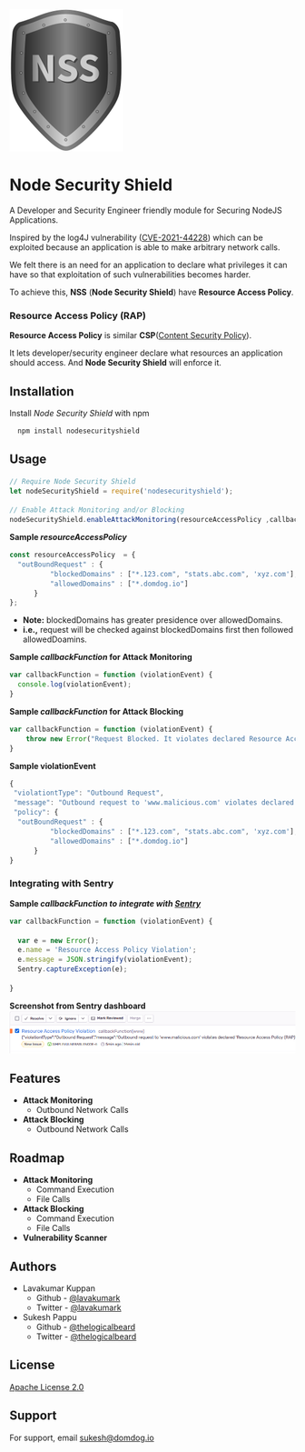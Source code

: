 <img src="/assets/images/NodeSecurityShield.png" width="200px" height="250px">


# Node Security Shield

A Developer and Security Engineer friendly module for Securing NodeJS Applications.

Inspired by the log4J vulnerability ([CVE-2021-44228](https://nvd.nist.gov/vuln/detail/CVE-2021-44228)) which can be exploited because an application is able to make arbitrary network calls.

We felt there is an need for an application to declare what privileges it can have so that exploitation of such vulnerabilities becomes harder.

To achieve this, **NSS** (__Node Security Shield__) have **Resource Access Policy**.


### Resource Access Policy (RAP)
**Resource Access Policy** is similar **CSP**([Content Security Policy](https://developer.mozilla.org/en-US/docs/Web/HTTP/CSP)).

It lets developer/security engineer declare what resources an application should access. And **Node Security Shield** will enforce it.






## Installation

Install *Node Security Shield* with npm

```bash
  npm install nodesecurityshield
```
    
## Usage

```javascript
// Require Node Security Shield
let nodeSecurityShield = require('nodesecurityshield');

// Enable Attack Monitoring and/or Blocking
nodeSecurityShield.enableAttackMonitoring(resourceAccessPolicy ,callbackFunction);
```

**Sample *resourceAccessPolicy***
```javascript
const resourceAccessPolicy  = {
  "outBoundRequest" : {
          "blockedDomains" : ["*.123.com", "stats.abc.com", 'xyz.com'],
          "allowedDomains" : ["*.domdog.io"]
      }
};
```
* **Note:** blockedDomains has greater presidence over allowedDomains. 
* **i.e.,** request will be checked against blockedDomains first then followed allowedDoamins.

**Sample *callbackFunction* for Attack Monitoring**
```javascript
var callbackFunction = function (violationEvent) {
  console.log(violationEvent);
}
```

**Sample *callbackFunction* for Attack Blocking**
```javascript
var callbackFunction = function (violationEvent) {
    throw new Error("Request Blocked. It violates declared Resource Access Policy.")
}
```

**Sample violationEvent**
```javascript
{
 "violationtType": "Outbound Request",
 "message": "Outbound request to 'www.malicious.com' violates declared 'Resource Access Policy (RAP)'.",
 "policy": {
  "outBoundRequest" : {
          "blockedDomains" : ["*.123.com", "stats.abc.com", 'xyz.com'],
          "allowedDomains" : ["*.domdog.io"]
      }
}
```

### Integrating with Sentry
**Sample *callbackFunction to integrate with [Sentry](https://sentry.io)***
```javascript
var callbackFunction = function (violationEvent) {
  
  var e = new Error();
  e.name = 'Resource Access Policy Violation';
  e.message = JSON.stringify(violationEvent);
  Sentry.captureException(e);

}
```
**Screenshot from Sentry dashboard**
![sentry issues](/assets/screenshots/Sentry1.png)

## Features

- **Attack Monitoring**
    - Outbound Network Calls
- **Attack Blocking**
    - Outbound Network Calls

## Roadmap

- **Attack Monitoring**
    - Command Execution
    - File Calls
- **Attack Blocking**
    - Command Execution
    - File Calls
- **Vulnerability Scanner**

## Authors

- Lavakumar Kuppan  
    - Github    - [@lavakumark](https://www.github.com/lavakumark)
    - Twitter   - [@lavakumark](https://twitter.com/lavakumark)
- Sukesh Pappu  
    - Github    - [@thelogicalbeard](https://www.github.com/thelogicalbeard)
    - Twitter   - [@thelogicalbeard](https://www.twitter.com/thelogicalbeard)



## License

[Apache License 2.0](/LICENSE)


## Support

For support, email sukesh@domdog.io

